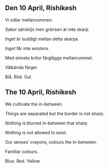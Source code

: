 
Den 10 April, Rishikesh
------------------------------

Vi odlar mellanrummen.

*Saker* särskiljs men gränsen är inte skarp.

*Inget* är suddigt mellan detta skarpa.

*Inget* får inte existera.

Med sinnets kritor färgläggs mellanrummet.

Välkända färger.

Blå. Röd. Gul.

The 10 April, Rishikesh
------------------------------

We cultivate the in-between.

*Things* are separated but the border is not sharp.

*Nothing* is blurred in-between that sharp.

*Nothing* is not allowed to exist.

Our senses’ crayons, colours the in-between.

Familiar colours.

Blue. Red. Yellow.
